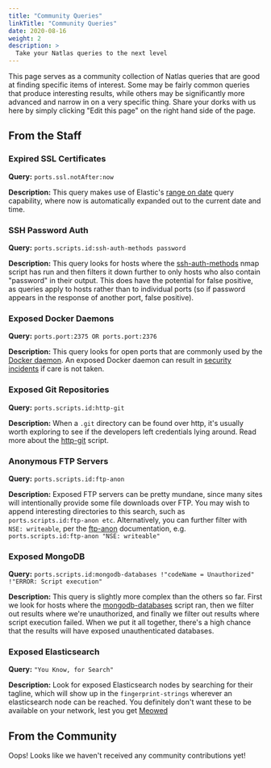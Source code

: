 ```yaml
---
title: "Community Queries"
linkTitle: "Community Queries"
date: 2020-08-16
weight: 2
description: >
  Take your Natlas queries to the next level
---
```


This page serves as a community collection of Natlas queries that are good at finding specific items of interest. Some may be fairly common queries that produce interesting results, while others may be significantly more advanced and narrow in on a very specific thing. Share your dorks with us here by simply clicking "Edit this page" on the right hand side of the page.

## From the Staff

### Expired SSL Certificates

**Query:** `ports.ssl.notAfter:now`

**Description:** This query makes use of Elastic's [range on date](https://www.elastic.co/guide/en/elasticsearch/reference/6.6/query-dsl-range-query.html#ranges-on-dates) query capability, where now is automatically expanded out to the current date and time.

### SSH Password Auth

**Query:** `ports.scripts.id:ssh-auth-methods password`

**Description:** This query looks for hosts where the [ssh-auth-methods](https://nmap.org/nsedoc/scripts/ssh-auth-methods.html) nmap script has run and then filters it down further to only hosts who also contain "password" in their output. This does have the potential for false positive, as queries apply to hosts rather than to individual ports (so if password appears in the response of another port, false positive).

### Exposed Docker Daemons

**Query:** `ports.port:2375 OR ports.port:2376`

**Description:** This query looks for open ports that are commonly used by the [Docker daemon](https://docs.docker.com/engine/reference/commandline/dockerd/). An exposed Docker daemon can result in [security incidents](https://unit42.paloaltonetworks.com/attackers-tactics-and-techniques-in-unsecured-docker-daemons-revealed/) if care is not taken.

### Exposed Git Repositories

**Query:** `ports.scripts.id:http-git`

**Description:** When a `.git` directory can be found over http, it's usually worth exploring to see if the developers left credentials lying around. Read more about the [http-git](https://nmap.org/nsedoc/scripts/http-git.html) script.

### Anonymous FTP Servers

**Query:** `ports.scripts.id:ftp-anon`

**Description:** Exposed FTP servers can be pretty mundane, since many sites will intentionally provide some file downloads over FTP. You may wish to append interesting directories to this search, such as `ports.scripts.id:ftp-anon etc`. Alternatively, you can further filter with `NSE: writeable`, per the [ftp-anon](https://nmap.org/nsedoc/scripts/ftp-anon.html) documentation, e.g. `ports.scripts.id:ftp-anon "NSE: writeable"`

### Exposed MongoDB

**Query:** `ports.scripts.id:mongodb-databases !"codeName = Unauthorized" !"ERROR: Script execution"`

**Description:** This query is slightly more complex than the others so far. First we look for hosts where the [mongodb-databases](https://nmap.org/nsedoc/scripts/mongodb-databases.html) script ran, then we filter out results where we're unauthorized, and finally we filter out results where script execution failed. When we put it all together, there's a high chance that the results will have exposed unauthenticated databases.

### Exposed Elasticsearch

**Query:** `"You Know, for Search"`

**Description:** Look for exposed Elasticsearch nodes by searching for their tagline, which will show up in the `fingerprint-strings` wherever an elasticsearch node can be reached. You definitely don't want these to be available on your network, lest you get [Meowed](https://www.bleepingcomputer.com/news/security/new-meow-attack-has-deleted-almost-4-000-unsecured-databases/)


## From the Community

Oops! Looks like we haven't received any community contributions yet!
